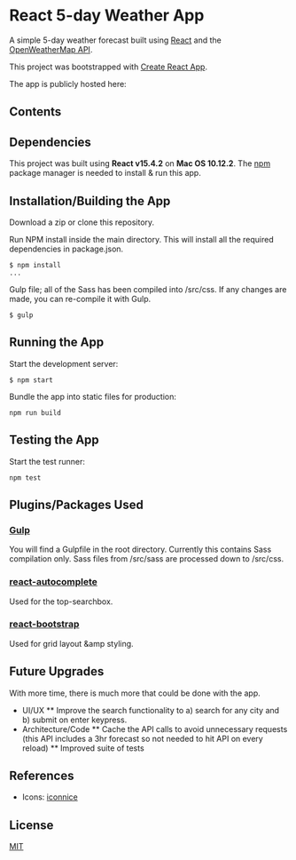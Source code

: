 # React 5-day Weather App
A simple 5-day weather forecast built using [React](https://facebook.github.io/react/)
and the [OpenWeatherMap API](http://openweathermap.org/forecast5).

This project was bootstrapped with [Create React App](https://github.com/facebookincubator/create-react-app).

The app is publicly hosted here:

## Contents

<a name="dependencies"></a>
## Dependencies
This project was built using **React v15.4.2** on **Mac OS 10.12.2**. The
[npm](https://www.npmjs.com/) package manager is needed to install &amp; run this app.

<a name="installation"></a>
## Installation/Building the App
Download a zip or clone this repository.

Run NPM install inside the main directory. This will install all the required
dependencies in package.json.
```
$ npm install
...
```

Gulp file; all of the Sass has been compiled into /src/css.
If any changes are made, you can re-compile it with Gulp.
```
$ gulp
```

<a name="running-the-app"></a>
## Running the App
Start the development server:
```
$ npm start
```
Bundle the app into static files for production:
```
npm run build
```

<a name="testing-the-app"></a>
## Testing the App
Start the test runner:
```
npm test
```

<a name="plugins"></a>
## Plugins/Packages Used
### [Gulp](http://gulpjs.com/)
You will find a Gulpfile in the root directory. Currently this contains Sass
compilation only. Sass files from /src/sass are processed down to /src/css.

### [react-autocomplete](https://github.com/reactjs/react-autocomplete)
Used for the top-searchbox.

### [react-bootstrap](https://react-bootstrap.github.io/)
Used for grid layout &amp styling.

<a name="future"></a>
## Future Upgrades
With more time, there is much more that could be done with the app.
* UI/UX
** Improve the search functionality to a) search for any city and b) submit on enter keypress.
* Architecture/Code
** Cache the API calls to avoid unnecessary requests (this API includes a 3hr forecast so not needed to hit API on every reload)
** Improved suite of tests

<a name="references"></a>
## References
* Icons: [iconnice](http://www.flaticon.com/authors/iconnice)

<a name="license"></a>
## License
[MIT](http://link.com)
